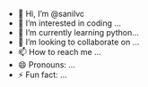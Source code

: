 - 👋 Hi, I’m @sanilvc
- 👀 I’m interested in coding ...
- 🌱 I’m currently learning python...
- 💞️ I’m looking to collaborate on ...
- 📫 How to reach me ...
- 😄 Pronouns: ...
- ⚡ Fun fact: ...

<!---
sanilvc/sanilvc is a ✨ special ✨ repository because its `README.md` (this file) appears on your GitHub profile.
You can click the Preview link to take a look at your changes.
--->
